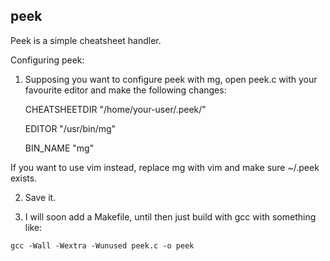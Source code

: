 peek 
--------------------------------------------------------------------------------

Peek is a simple cheatsheet handler.

Configuring peek:

1. Supposing you want to configure peek with mg, open peek.c with your
favourite editor and make the following changes:


	CHEATSHEETDIR "/home/your-user/.peek/"

	EDITOR "/usr/bin/mg"

	BIN_NAME "mg"

If you want to use vim instead, replace mg with vim and make sure ~/.peek
exists.

2. Save it.

3. I will soon add a Makefile, until then just build with gcc with something
like:

```gcc -Wall -Wextra -Wunused peek.c -o peek```
